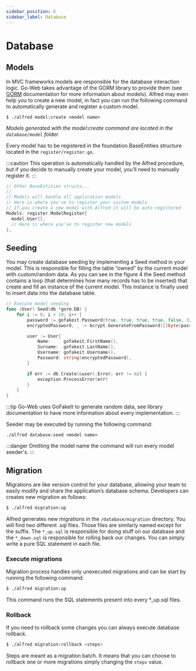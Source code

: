 ```yaml
---
sidebar_position: 6
sidebar_label: Database
---
```


# Database
## Models
In MVC frameworks models are responsible for the database interaction logic. 
Go-Web takes advantage of the GORM library to provide them (see [GORM](https://gorm.io/docs/models.html) documentation for more information about models). 
Alfred may even help you to create a new model, in fact you can run the following command to automatically generate and register a custom model.

```
$ ./alfred model:create <model name>
```

_Models generated with the model:create command are located in the `database/model` folder._

Every model has to be registered in the foundation.BaseEntities structure located in the `register/register.go.` 

:::caution
This operation is automatically handled by the Alfred procedure, but if you decide to manually create your model, you’ll need to manually register it.
:::

```go title="Model registration structure in BaseEntities"
// Other BaseEntities structs...
//
// Models will handle all application models
// Here is where you've to register your custom models
// If you create a new model with Alfred it will be auto-registered
Models: register.ModelRegister{
  model.User{},
  // Here is where you’ve to register new models
},
```

## Seeding
You may create database seeding by implementing a Seed method in your model. 
This is responsible for filling the table “owned” by the current model with custom/random data.
As you can see in the figure 4 the Seed method contains a loop (that determines how many records has to be inserted) 
that create and fill an instance of the current model. This instance is finally used to insert data into the database table.

```go title="Seeding method of a model"
// Execute model seeding
func (User) Seed(db *gorm.DB) {
    for i := 0; i < 10; i++ {
        password := gofakeit.Password(true, true, true, true, false, 32)
        encryptedPassword, _ := bcrypt.GenerateFromPassword([]byte(password), 14)

        user := User{
            Name:     gofakeit.FirstName(),
            Surname:  gofakeit.LastName(),
            Username: gofakeit.Username(),
            Password: string(encryptedPassword),
        }

        if err := db.Create(&user).Error; err != nil {
            exception.ProcessError(err)
        }
    }
}
```
:::tip
Go-Web uses GoFakeIt  to generate random data, see library documentation to have more information about every implementation.
:::

Seeder may be executed by running the following command:
```
./alfred database:seed <model name>
```
:::danger
Omitting the model name the command will run every model seeder's.
:::

## Migration
Migrations are like version control for your database, allowing your team to easily modify and share the application’s database schema. 
Developers can creates new migration as follows:
```bash
$ ./alfred migration:up
```
Alfred generates new migrations in the `/database/migration` directory. 
You will find two different .sql files. Those files are similarly named except for the suffix. The `*_up.sql` is responsible for doing stuff on our database and the `*_down.sql` is responsible for rolling back our changes. You can simply write a pure SQL statement in each file.

### Execute migrations
Migration process handles only unexecuted migrations and can be start by running the following command:
```bash
$ ./alfred migration:up
```
This command runs the SQL statements present into every *_up.sql files.

### Rollback
If you need to rollback some changes you can always execute database rollback. 
```bash
$ ./alfred migration:rollback <steps>
```
Steps are meant as a migration batch. It means that you can choose to rollback one or more migrations simply changing the `steps` value.


